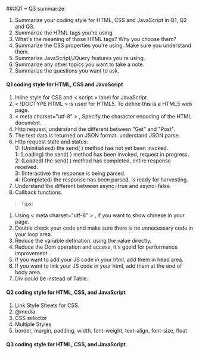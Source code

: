 ###Q1 ~ Q3 summarize
1. Summarize your coding style for HTML, CSS and JavaScript in Q1, Q2 and Q3.
1. Summarize the HTML tags you're using.
1. What's the meaning of those HTML tags? Why you choose them?
1. Summarize the CSS properties you're using. Make sure you understand them.
1. Summarize JavaScript/JQuery features you're using.
1. Summarize any other topics you want to take a note.
1. Summarize the questions you want to ask.

#### Q1 coding style for HTML, CSS and JavaScript

1. Inline style for CSS and &lt; script &gt; label for JavaScript.
1. &lt; !DOCTYPE HTML &gt; is used for HTML5. To define this is a HTML5 web page.
1. &lt; meta charset="utf-8" &gt; , Specify the character encoding of the HTML document.
1. Http request, understand the different between "Get" and "Post".
1. The test data is returned on JSON format. understand JSON.parse.
1. Http request state and status:  
	0: (Uninitialized) the send( ) method has not yet been invoked.  
	1: (Loading) the send( ) method has been invoked, request in progress.   
	2: (Loaded) the send( ) method has completed, entire response received.  
	3: (Interactive) the response is being parsed.   
	4: (Completed) the response has been parsed, is ready for harvesting.  
1. Understand the different between async=true and async=false.
1. Callback functions. 


> Tips:
1. Using &lt; meta charset="utf-8" &gt; , if you want to show chinese in your page.  
1. Double check your code and make sure there is no unnecessary code in your loop area.  
1. Reduce the variable defination, using the value directly.   
1. Reduce the Dom operation and access, it's gooid for performance improvement.  
1. If you want to add your JS code in your html, add them in head area.  
1. If you want to link your JS code in your html, add them at the end of body area.  
1. Div could be instead of Table.  

#### Q2 coding style for HTML, CSS, and JavaScript
1. Link Style Sheets for CSS.
1. @media
1. CSS selector
1. Multiple Styles
1. border, margin, padding, width, font-weight, text-align, font-size, float

#### Q3 coding style for HTML, CSS, and JavaScript
